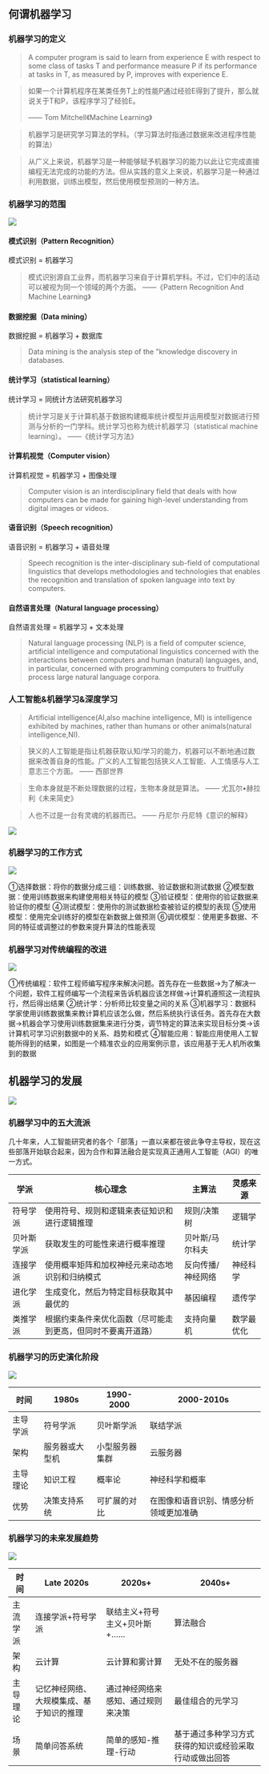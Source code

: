 ## 何谓机器学习
### 机器学习的定义
>  A computer program is said to learn from experience E with respect to some class of tasks T and performance measure P if its performance at tasks in T, as measured by P, improves with experience E.

> 如果一个计算机程序在某类任务T上的性能P通过经验E得到了提升，那么就说关于T和P，该程序学习了经验E。
>
> —— Tom Mitchell《Machine Learning》

> 机器学习是研究学习算法的学科。（学习算法时指通过数据来改进程序性能的算法）

> 从广义上来说，机器学习是一种能够赋予机器学习的能力以此让它完成直接编程无法完成的功能的方法。但从实践的意义上来说，机器学习是一种通过利用数据，训练出模型，然后使用模型预测的一种方法。

### 机器学习的范围
![](/assets/ml.png)

#### 模式识别（Pattern Recognition）
模式识别 = 机器学习
> 模式识别源自工业界，而机器学习来自于计算机学科。不过，它们中的活动可以被视为同一个领域的两个方面。
> ——《Pattern Recognition And Machine Learning》

#### 数据挖掘（Data mining）
数据挖掘 = 机器学习 + 数据库
> Data mining is the analysis step of the "knowledge discovery in databases.

#### 统计学习（statistical learning）
统计学习 = 同统计方法研究机器学习

> 统计学习是关于计算机基于数据构建概率统计模型并运用模型对数据进行预测与分析的一门学科。统计学习也称为统计机器学习（statistical machine learning）。
> ——《统计学习方法》

#### 计算机视觉（Computer vision）
计算机视觉 = 机器学习 + 图像处理
> Computer vision is an interdisciplinary field that deals with how computers can be made for gaining high-level understanding from digital images or videos.

#### 语音识别（Speech recognition）
语音识别 = 机器学习 + 语音处理
> Speech recognition is the inter-disciplinary sub-field of computational linguistics that develops methodologies and technologies that enables the recognition and translation of spoken language into text by computers.

#### 自然语言处理（Natural language processing）
自然语言处理 = 机器学习 + 文本处理
> Natural language processing (NLP) is a field of computer science, artificial intelligence and computational linguistics concerned with the interactions between computers and human (natural) languages, and, in particular, concerned with programming computers to fruitfully process large natural language corpora.

### 人工智能&机器学习&深度学习
> Artificial intelligence(AI,also machine intelligence, MI) is intelligence exhibited by machines, rather than humans or other animals(natural intelligence,NI).

> 狭义的人工智能是指让机器获取认知/学习的能力，机器可以不断地通过数据来改善自身的性能。广义的人工智能包括狭义人工智能、人工情感与人工意志三个方面。
> —— 西部世界

> 生命本身就是不断处理数据的过程，生物本身就是算法。
> —— 尤瓦尔•赫拉利《未来简史》

> 人也不过是一台有灵魂的机器而已。
> —— 丹尼尔·丹尼特《意识的解释》

![](/assets/1-1.jpeg)

### 机器学习的工作方式
![](/assets/1-2.jpeg)

①选择数据：将你的数据分成三组：训练数据、验证数据和测试数据
②模型数据：使用训练数据来构建使用相关特征的模型
③验证模型：使用你的验证数据来验证你的模型
④测试模型：使用你的测试数据检查被验证的模型的表现
⑤使用模型：使用完全训练好的模型在新数据上做预测
⑥调优模型：使用更多数据、不同的特征或调整过的参数来提升算法的性能表现

### 机器学习对传统编程的改进
![](/assets/1-4.png)

①传统编程：软件工程师编写程序来解决问题。首先存在一些数据→为了解决一个问题，软件工程师编写一个流程来告诉机器应该怎样做→计算机遵照这一流程执行，然后得出结果
②统计学：分析师比较变量之间的关系
③机器学习：数据科学家使用训练数据集来教计算机应该怎么做，然后系统执行该任务。首先存在大数据→机器会学习使用训练数据集来进行分类，调节特定的算法来实现目标分类→该计算机可学习识别数据中的关系、趋势和模式
④智能应用：智能应用使用人工智能所得到的结果，如图是一个精准农业的应用案例示意，该应用基于无人机所收集到的数据

## 机器学习的发展
![](/assets/1-5.jpeg)

### 机器学习中的五大流派
几十年来，人工智能研究者的各个「部落」一直以来都在彼此争夺主导权，现在这些部落开始联合起来，因为合作和算法融合是实现真正通用人工智能（AGI）的唯一方式。

学派|核心理念|主算法|灵感来源
---|---|---|---
符号学派|使用符号、规则和逻辑来表征知识和进行逻辑推理|规则/决策树|逻辑学
贝叶斯学派|获取发生的可能性来进行概率推理|贝叶斯/马尔科夫|统计学
连接学派|使用概率矩阵和加权神经元来动态地识别和归纳模式|反向传播/神经网络|神经科学
进化学派|生成变化，然后为特定目标获取其中最优的|基因编程|遗传学
类推学派|根据约束条件来优化函数（尽可能走到更高，但同时不要离开道路）|支持向量机|数学最优化

### 机器学习的历史演化阶段

![](/assets/1-6.jpeg)

时间|1980s|1990-2000|2000-2010s
---|---|---|---
主导学派|符号学派|贝叶斯学派|联结学派
架构|服务器或大型机|小型服务器集群|云服务器
主导理论|知识工程|概率论|神经科学和概率
优势|决策支持系统|可扩展的对比|在图像和语音识别、情感分析领域更加准确

### 机器学习的未来发展趋势
![](/assets/1-7.jpeg)

时间|Late 2020s|2020s+|2040s+
---|---|---|---
主流学派|连接学派+符号学派|联结主义+符号主义+贝叶斯+……|算法融合
架构|云计算|云计算和雾计算|无处不在的服务器
主导理论|记忆神经网络、大规模集成、基于知识的推理|通过神经网络来感知、通过规则来决策|最佳组合的元学习
场景|简单问答系统|简单的感知-推理-行动|基于通过多种学习方式获得的知识或经验采取行动或做出回答
























